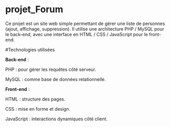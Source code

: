 ﻿# projet_Forum

Ce projet est un site web simple permettant de gérer une liste de personnes (ajout, affichage, suppression). Il utilise une architecture PHP / MySQL pour le back-end, avec une interface en HTML / CSS / JavaScript pour le front-end.

#Technologies utilisées

**Back-end** :

PHP : pour gérer les requêtes côté serveur.

MySQL : comme base de données relationnelle.

**Front-end** :

HTML : structure des pages.

CSS : mise en forme et design.

JavaScript : interactions dynamiques côté client.

